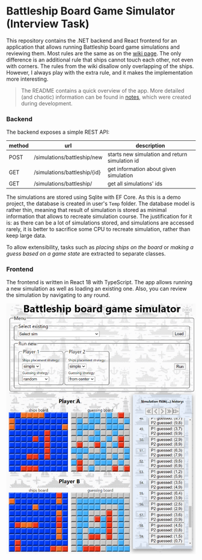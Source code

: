 # Battleship Board Game Simulator (Interview Task)

This repository contains the .NET backend and React frontend for an application that allows running Battleship board game simulations and reviewing
them. Most rules are the same as on the [wiki page](https://en.wikipedia.org/wiki/Battleship_(game)). The only difference is an additional rule that
ships cannot touch each other, not even with corners. The rules from the wiki disallow only overlapping of the ships. However, I always play with the
extra rule, and it makes the implementation more interesting.

> The README contains a quick overview of the app. More detailed (and chaotic) information can be found in [notes](Notes.md), which were created
> during development.

### Backend

The backend exposes a simple REST API:

| method | url                          | description                                    |
|--------|------------------------------|------------------------------------------------|
| POST   | /simulations/battleship/new  | starts new simulation and return simulation id |
| GET    | /simulations/battleship/{id} | get information about given simulation         |
| GET    | /simulations/battleship/     | get all simulations' ids                       |

The simulations are stored using Sqlite with EF Core. As this is a demo project, the database is created in user's `Temp` folder.
The database model is rather thin, meaning that result of simulation is stored as minimal information that allows to recreate
simulation course. The justification for it is: as there can be a lot of simulations stored, and simulations are accessed rarely,
it is better to sacrifice some CPU to recreate simulation, rather than keep large data.

To allow extensibility, tasks such as _placing ships on the board_ or _making a guess based on a game state_ are extracted to separate classes.

### Frontend

The frontend is written in React 18 with TypeScript. The app allows running a new simulation as well as loading an existing one. Also, you can review
the simulation by navigating to any round.

![img.png](AppScreenshot.png)

